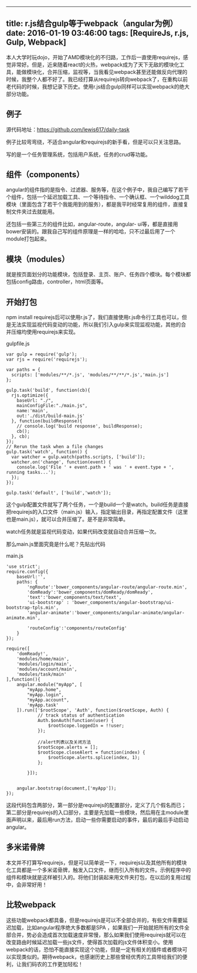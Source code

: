 
---
title: r.js结合gulp等于webpack（angular为例）
date: 2016-01-19 03:46:00
tags: [RequireJs, r.js, Gulp, Webpack]
---

本人大学时玩dojo，开始了AMD模块化的不归路，工作后一直使用requirejs，感觉非常好。但是，近来随着react的火热，webpack成为了天下无敌的模块化工具，能做模块化，合并压缩，监视等，当我看见webpack甚至还能做反向代理的时候，我整个人都不好了。我已经打算从requirejs转向webpack了，在重构以前老代码的时候，我想记录下历史。使用r.js结合gulp同样可以实现webpack的绝大部分功能。

## 例子

源代码地址：<https://github.com/lewis617/daily-task>

例子比较弯弯绕，不适合angular和requirejs的新手看，但是可以只关注思路。

写的是一个任务管理系统，包括用户系统，任务的crud等功能。

## 组件（components）

angular的组件指的是指令、过滤器、服务等，在这个例子中，我自己编写了若干个组件，包括一个延迟加载工具、一个等待指令、一个确认框、一个wilddog工具模块（里面包含了若干个我能用到的服务），都是我平时经常复用的组件，直接复制文件夹过去就能用。

还包括一些第三方的组件比如，angular-route，angular-
ui等，都是直接用bower安装的。跟我自己写的组件原理是一样的哈哈，只不过最后用了一个module打包起来。

## 模块（modules）

就是按页面划分的功能模块，包括登录、主页、账户、任务四个模块。每个模块都包括config路由，controller，html页面等。

## 开始打包

npm install
requirejs后可以使用r.js了，我们直接使用r.js命令行工具也可以，但是无法实现监视代码变动的功能，所以我们引入gulp来实现监视功能，其他的合并压缩均使用requirejs来实现。

gulpfile.js

    
    
    var gulp = require('gulp');
    var rjs = require('requirejs');
    
    var paths = {
      scripts: ['modules/**/*.js', 'modules/**/**/*.js','main.js']
    };
    
    gulp.task('build', function(cb){
      rjs.optimize({
        baseUrl: "./",
        mainConfigFile:"./main.js",
        name:'main',
        out:'./dist/build-main.js'
      }, function(buildResponse){
        // console.log('build response', buildResponse);
        cb();
      }, cb);
    });
    // Rerun the task when a file changes
    gulp.task('watch', function() {
      var watcher = gulp.watch(paths.scripts, ['build']);
      watcher.on('change', function(event) {
        console.log('File ' + event.path + ' was ' + event.type + ', running tasks...');
      });
    });
    
    gulp.task('default', ['build','watch']);

这个gulp配置文件就写了两个任务，一个是build一个是watch。build任务是直接把requirejs的入口文件（main.js）输入，指定输出目录，再指定配置文件（这里也是main.js），就可以合并压缩了。是不是非常简单。

watch任务就是监视代码变动，如果代码改变就自动合并压缩一次。

那么main.js里面究竟是什么呢？先贴出代码

main.js

    
    
    'use strict';
    require.config({
        baseUrl:'',
        paths: {
            'ngRoute':'bower_components/angular-route/angular-route.min',
            'domReady':'bower_components/domReady/domReady',
            'text':'bower_components/text/text',
            'ui-bootstrap' : 'bower_components/angular-bootstrap/ui-bootstrap-tpls.min',
            'angular-animate':'bower_components/angular-animate/angular-animate.min',
    
            'routeConfig':'components/routeConfig'
        }
    });
    
    require([
        'domReady!',
        'modules/home/main',
        'modules/login/main',
        'modules/account/main',
        'modules/task/main'
    ],function(){
        angular.module("myApp", [
            "myApp.home",
            "myApp.login",
            "myApp.account",
            'myApp.task'
        ]).run(['$rootScope', 'Auth', function($rootScope, Auth) {
                // track status of authentication
                Auth.$onAuth(function(user) {
                    $rootScope.loggedIn = !!user;
                });
    
                //alert列表以及关闭方法
                $rootScope.alerts = [];
                $rootScope.closeAlert = function(index) {
                    $rootScope.alerts.splice(index, 1);
                };
    
            }]);
    
    
        angular.bootstrap(document,['myApp']);
    });

这段代码包含两部分，第一部分是requirejs的配置部分，定义了几个假名而已；第二部分是requirejs的入口部分，主要是先加载一些模块，然后用在主module里面声明以来，最后用run方法，启动一些你需要启动的事件，最后的最后手动启动angular。

## 多米诺骨牌

本文并不打算写requirejs，但是可以简单说一下，requirejs以及其他所有的模块化工具都是一个多米诺骨牌，触发入口文件，继而引入所有的文件。示例程序中的组件和模块就是这样被引入的。将他们封装起来用文件夹打包，在以后的复用过程中，会非常好用！

## 比较webpack

这些功能webpack都具备，但是requirejs是可以不全部合并的，有些文件需要延迟加载，比如angular程序绝大多数都是SPA
，如果我们一开始就把所有的文件全部合并，势必会造成首次加载速度非常慢，那么如果我们使用requirejs就可以在改变路由时候延迟加载一些js文件，使得首次加载的js文件体积变小。使用webpack的话，恐怕不能直接实现这个功能，但是一定有相关的插件或者模块可以实现类似的。期待webpack，也感谢历史上那些曾经优秀的工具带给我们的便利，让我们码农的工作更加轻松！




